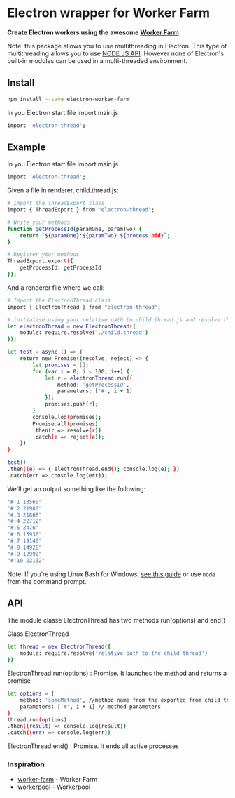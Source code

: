 # Electron wrapper for Worker Farm

**Create Electron workers using the awesome [Worker Farm](https://www.npmjs.com/package/worker-farm)**

Note: this package allows you to use multithreading in Electron. This type of multithreading allows you to use [NODE JS API](https://nodejs.org/docs/latest/api/). However none of Electron's built-in modules can be used in a multi-threaded environment.

## Install

```bash
npm install --save electron-worker-farm
```

In you Electron start file import
main.js
```bash
import 'electron-thread';
```

## Example

In you Electron start file import
main.js
```bash
import 'electron-thread';
```

Given a file in renderer, child.thread.js:

```bash
# Import the ThreadExport class
import { ThreadExport } from "electron-thread";

# Write your methods
function getProcessId(paramOne, paramTwo) {
    return `${paramOne}:${paramTwo} ${process.pid}`;
}

# Register your methods
ThreadExport.export({
    getProcessId: getProcessId
});
```

And a renderer file where we call:

```bash
# Import the ElectronThread class
import { ElectronThread } from "electron-thread";

# initialise using your relative path to child.thread.js and resolve the path with require.resolve()
let electronThread = new ElectronThread({
    module: require.resolve('./child.thread')
});

let test = async () => {
    return new Promise((resolve, reject) => {
        let promises = [];
        for (var i = 0; i < 100; i++) {
            let r = electronThread.run({
                method: 'getProcessId',
                parameters: ['#', i + 1]
            });
            promises.push(r);
        }
        console.log(promises);
        Promise.all(promises)
        .then(r => resolve(r))
        .catch(e => reject(e));
    })
}

test()
.then((e) => { electronThread.end(); console.log(e); })
.catch(err => console.log(err));
```

We'll get an output something like the following:

```bash
"#:1 13560"
"#:2 21980"
"#:3 21868"
"#:4 22712"
"#:5 2476"
"#:6 15936"
"#:7 19140"
"#:8 14928"
"#:9 12992"
"#:10 22132"
```

Note: If you're using Linux Bash for Windows, [see this guide](https://www.howtogeek.com/261575/how-to-run-graphical-linux-desktop-applications-from-windows-10s-bash-shell/) or use `node` from the command prompt.

## API

The module classe ElectronThread has two methods run(options) and end()

Class ElectronThread
```bash
let thread = new ElectronThread({
    module: require.resolve('relative path to the child thread')
})
```

ElectronThread.run(options) : Promise<any>. It launches the method and returns a promise
```bash
let options = {
    method: 'someMethod', //method name from the exported from child thread
    parameters: ['#', i + 1] // method parameters
}
thread.run(options)
.then((result) => console.log(result))
.catch((err) => console.log(err))
```
ElectronThread.end() : Promise<void>. It ends all active processes

### Inspiration

- [worker-farm](https://www.npmjs.com/package/worker-farm) - Worker Farm
- [workerpool](https://www.npmjs.com/package/workerpool) - Workerpool